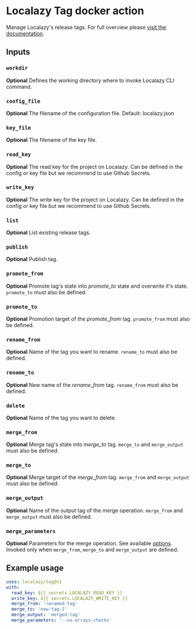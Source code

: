 # Localazy Tag docker action

Manage Localazy's release tags. For full overview please [visit the documentation](https://localazy.com/docs/cli/release-tags).

## Inputs

### `workdir`

**Optional** Defines the working directory where to invoke Localazy CLI command.

### `config_file`

**Optional** The filename of the configuration file. Default: localazy.json

### `key_file`

**Optional** The filename of the key file.

### `read_key`

**Optional** The read key for the project on Localazy. Can be defined in the config or key file but we recommend to use Github Secrets. 

### `write_key`

**Optional** The write key for the project on Localazy. Can be defined in the config or key file but we recommend to use Github Secrets. 

### `list`

**Optional** List existing release tags.


### `publish`

**Optional** Publish tag.

### `promote_from`

**Optional** Promote tag's state into _promote_to_ state and overwrite it's state. `promote_to` must also be defined.

### `promote_to`

**Optional** Promotion target of the _promote_from_ tag. `promote_from` must also be defined.

### `rename_from`

**Optional** Name of the tag you want to rename. `rename_to` must also be defined.

### `rename_to`

**Optional** New name of the _rename_from_ tag. `rename_from` must also be defined.

### `delete`

**Optional** Name of the tag you want to delete.

### `merge_from`

**Optional** Merge tag's state into _merge_to_ tag. `merge_to` and `merge_output` must also be defined.

### `merge_to`

**Optional** Merge target of the _merge_from_ tag. `merge_from` and `merge_output` must also be defined.

### `merge_output`

**Optional** Name of the output tag of the merge operation. `merge_from` and `merge_output` must also be defined.

### `merge_parameters`

**Optional** Parameters for the merge operation. See available [options](https://localazy.com/docs/cli/release-tags#parameters). Invoked only when `merge_from`, `merge_to` and `merge_output` are defined.


## Example usage

```yaml
uses: localazy/tag@v1
with:
  read_key: ${{ secrets.LOCALAZY_READ_KEY }}
  write_key: ${{ secrets.LOCALAZY_WRITE_KEY }}
  merge_from: 'renamed-tag'
  merge_to: 'new-tag-2'
  merge_output: 'merged-tag'
  merge_parameters: '--no-arrays-checks'
```
